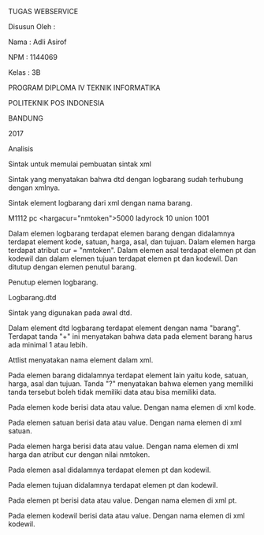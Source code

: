 TUGAS WEBSERVICE


Disusun Oleh :

Nama : Adli Asirof

NPM : 1144069

Kelas : 3B

PROGRAM DIPLOMA IV TEKNIK INFORMATIKA

POLITEKNIK POS INDONESIA

BANDUNG

2017


<?xml encoding="UTF-8"?>

<!ELEMENT logbarang (barang)+>
<!ATTLIST logbarang
    xmlns CDATA #FIXED ''>

<!ELEMENT barang (kode?,satuan?,harga,asal,tujuan)>
<!ATTLIST barang
    xmlns CDATA #FIXED ''>

<!ELEMENT kode (#PCDATA)>
<!ATTLIST kode
    xmlns CDATA #FIXED ''>

<!ELEMENT satuan (#PCDATA)>
<!ATTLIST satuan
    xmlns CDATA #FIXED ''>

<!ELEMENT harga (#PCDATA)>
<!ATTLIST harga
    xmlns CDATA #FIXED ''
    cur NMTOKEN #REQUIRED>

<!ELEMENT asal (pt,kodewil)>
<!ATTLIST asal
    xmlns CDATA #FIXED ''>

<!ELEMENT tujuan (pt,kodewil)>
<!ATTLIST tujuan
    xmlns CDATA #FIXED ''>

<!ELEMENT pt (#PCDATA)>
<!ATTLIST pt
    xmlns CDATA #FIXED ''>

<!ELEMENT kodewil (#PCDATA)>
<!ATTLIST kodewil
    xmlns CDATA #FIXED ''>

Analisis

<?xmlversion="1.0"encoding="UTF-8"?>
Sintak untuk memulai pembuatan sintak xml

<!DOCTYPElogbarangSYSTEM"logbarang.dtd">
Sintak yang menyatakan bahwa dtd dengan logbarang sudah terhubung dengan xmlnya.

<logbarang>
Sintak element logbarang dari xml dengan nama barang.

<barang> <kode>M1112</kode> <satuan>pc</satuan> <hargacur="nmtoken">5000</harga> <asal> <pt>ladyrock</pt> <kodewil>10</kodewil> </asal> <tujuan> <pt>union</pt> <kodewil>1001</kodewil> </tujuan></barang>

Dalam elemen logbarang terdapat elemen barang dengan didalamnya terdapat element kode, satuan, harga, asal, dan tujuan. Dalam elemen harga terdapat atribut cur = "nmtoken". Dalam elemen asal terdapat elemen pt dan kodewil dan dalam elemen tujuan terdapat elemen pt dan kodewil. Dan ditutup dengan elemen penutul barang.

</logbarang>
Penutup elemen logbarang.

Logbarang.dtd

<?xml encoding="UTF-8"?>
Sintak yang digunakan pada awal dtd.

<!ELEMENTlogbarang (barang)+>
Dalam element dtd logbarang terdapat element dengan nama "barang". Terdapat tanda "+" ini menyatakan bahwa data pada element barang harus ada minimal 1 atau lebih.

<!ATTLISTlogbarang xmlns CDATA#FIXED_''_>
Attlist menyatakan nama element dalam xml.

<!ELEMENTbarang (kode?,satuan,harga,asal,tujuan)>
Pada elemen barang didalamnya terdapat element lain yaitu kode, satuan, harga, asal dan tujuan. Tanda "?" menyatakan bahwa elemen yang memiliki tanda tersebut boleh tidak memiliki data atau bisa memiliki data.

<!ELEMENTkode(#PCDATA)><!ATTLISTkode xmlns CDATA#FIXED_''_>
Pada elemen kode berisi data atau value. Dengan nama elemen di xml kode.

<!ELEMENTsatuan(#PCDATA)><!ATTLISTsatuan xmlns CDATA#FIXED_''_>
Pada elemen satuan berisi data atau value. Dengan nama elemen di xml satuan.

<!ELEMENTharga(#PCDATA)><!ATTLISTharga xmlns CDATA#FIXED_''_ cur NMTOKEN#IMPLIED>
Pada elemen harga berisi data atau value. Dengan nama elemen di xml harga dan atribut cur dengan nilai nmtoken.

<!ELEMENTasal (pt,kodewil)><!ATTLISTasal xmlns CDATA#FIXED_''_>
Pada elemen asal didalamnya terdapat elemen pt dan kodewil.

<!ELEMENTtujuan (pt,kodewil)><!ATTLISTtujuan xmlns CDATA#FIXED_''_>
Pada elemen tujuan didalamnya terdapat elemen pt dan kodewil.

<!ELEMENTpt(#PCDATA)><!ATTLISTpt xmlns CDATA#FIXED_''_>
Pada elemen pt berisi data atau value. Dengan nama elemen di xml pt.

<!ELEMENTkodewil(#PCDATA)><!ATTLISTkodewil xmlns CDATA#FIXED_''_>
Pada elemen kodewil berisi data atau value. Dengan nama elemen di xml kodewil.
